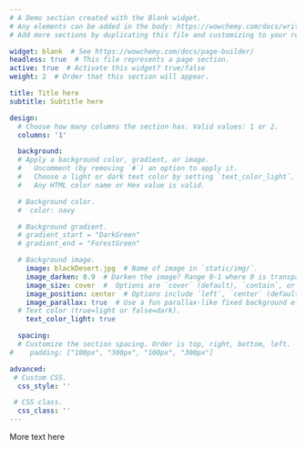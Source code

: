 ```yaml
---
# A Demo section created with the Blank widget.
# Any elements can be added in the body: https://wowchemy.com/docs/writing-markdown-latex/
# Add more sections by duplicating this file and customizing to your requirements.

widget: blank  # See https://wowchemy.com/docs/page-builder/
headless: true  # This file represents a page section.
active: true  # Activate this widget? true/false
weight: 2  # Order that this section will appear.

title: Title here
subtitle: Subtitle here

design:
  # Choose how many columns the section has. Valid values: 1 or 2.
  columns: '1'

  background:
  # Apply a background color, gradient, or image.
  #   Uncomment (by removing `#`) an option to apply it.
  #   Choose a light or dark text color by setting `text_color_light`.
  #   Any HTML color name or Hex value is valid.

  # Background color.
  #  color: navy

  # Background gradient.
  # gradient_start = "DarkGreen"
  # gradient_end = "ForestGreen"

  # Background image.
    image: blackDesert.jpg  # Name of image in `static/img/`.
    image_darken: 0.9  # Darken the image? Range 0-1 where 0 is transparent and 1 is opaque.
    image_size: cover  #  Options are `cover` (default), `contain`, or `actual` size.
    image_position: center  # Options include `left`, `center` (default), or `right`.
    image_parallax: true  # Use a fun parallax-like fixed background effect? true/false
  # Text color (true=light or false=dark).
    text_color_light: true

  spacing:
  # Customize the section spacing. Order is top, right, bottom, left.
#    padding: ["100px", "300px", "100px", "300px"]

advanced:
 # Custom CSS.
  css_style: ''

 # CSS class.
  css_class: ''
---
```

More text here


<!-- I received my B.A. in economics from Colby College (in 2006) and my M.S. and Ph.D. from the Department of Agricultural and Resource Economics at the University of California, Davis (in 2015)

-->
